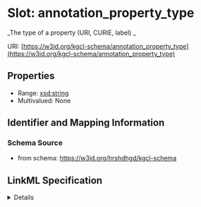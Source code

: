 # Slot: annotation_property_type
_The type of a property (URI, CURIE, label) _


URI: [https://w3id.org/kgcl-schema/annotation_property_type](https://w3id.org/kgcl-schema/annotation_property_type)



<!-- no inheritance hierarchy -->




## Properties

* Range: [xsd:string](xsd:string)
* Multivalued: None







## Identifier and Mapping Information







### Schema Source


* from schema: https://w3id.org/hrshdhgd/kgcl-schema




## LinkML Specification

<details>
```yaml
name: annotation property type
description: 'The type of a property (URI, CURIE, label) '
deprecated: no longer required
from_schema: https://w3id.org/hrshdhgd/kgcl-schema
rank: 1000
alias: annotation_property_type
domain_of:
- node annotation change
range: string

```
</details>